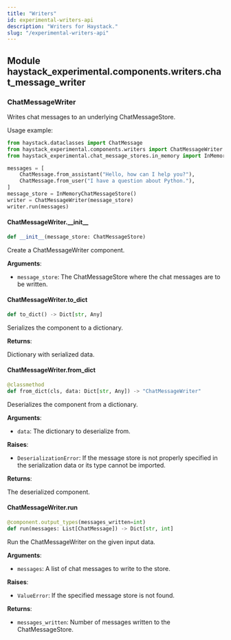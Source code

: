 ```yaml
---
title: "Writers"
id: experimental-writers-api
description: "Writers for Haystack."
slug: "/experimental-writers-api"
---
```


<a id="haystack_experimental.components.writers.chat_message_writer"></a>

## Module haystack\_experimental.components.writers.chat\_message\_writer

<a id="haystack_experimental.components.writers.chat_message_writer.ChatMessageWriter"></a>

### ChatMessageWriter

Writes chat messages to an underlying ChatMessageStore.

Usage example:
```python
from haystack.dataclasses import ChatMessage
from haystack_experimental.components.writers import ChatMessageWriter
from haystack_experimental.chat_message_stores.in_memory import InMemoryChatMessageStore

messages = [
    ChatMessage.from_assistant("Hello, how can I help you?"),
    ChatMessage.from_user("I have a question about Python."),
]
message_store = InMemoryChatMessageStore()
writer = ChatMessageWriter(message_store)
writer.run(messages)
```

<a id="haystack_experimental.components.writers.chat_message_writer.ChatMessageWriter.__init__"></a>

#### ChatMessageWriter.\_\_init\_\_

```python
def __init__(message_store: ChatMessageStore)
```

Create a ChatMessageWriter component.

**Arguments**:

- `message_store`: The ChatMessageStore where the chat messages are to be written.

<a id="haystack_experimental.components.writers.chat_message_writer.ChatMessageWriter.to_dict"></a>

#### ChatMessageWriter.to\_dict

```python
def to_dict() -> Dict[str, Any]
```

Serializes the component to a dictionary.

**Returns**:

Dictionary with serialized data.

<a id="haystack_experimental.components.writers.chat_message_writer.ChatMessageWriter.from_dict"></a>

#### ChatMessageWriter.from\_dict

```python
@classmethod
def from_dict(cls, data: Dict[str, Any]) -> "ChatMessageWriter"
```

Deserializes the component from a dictionary.

**Arguments**:

- `data`: The dictionary to deserialize from.

**Raises**:

- `DeserializationError`: If the message store is not properly specified in the serialization data or its type cannot be imported.

**Returns**:

The deserialized component.

<a id="haystack_experimental.components.writers.chat_message_writer.ChatMessageWriter.run"></a>

#### ChatMessageWriter.run

```python
@component.output_types(messages_written=int)
def run(messages: List[ChatMessage]) -> Dict[str, int]
```

Run the ChatMessageWriter on the given input data.

**Arguments**:

- `messages`: A list of chat messages to write to the store.

**Raises**:

- `ValueError`: If the specified message store is not found.

**Returns**:

- `messages_written`: Number of messages written to the ChatMessageStore.

